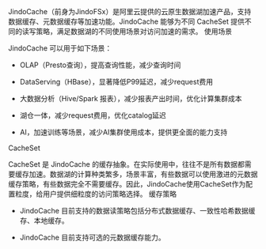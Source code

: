 JindoCache（前身为JindoFSx）是阿里云提供的云原生数据湖加速产品，支持数据缓存、元数据缓存等加速功能。JindoCache 能够为不同 CacheSet 提供不同的读写策略，满足数据湖的不同使用场景对访问加速的需求。
使用场景

JindoCache 可以用于如下场景：

- OLAP（Presto查询），提高查询性能，减少查询时间

- DataServing（HBase），显著降低P99延迟，减少request费用

- 大数据分析（Hive/Spark 报表），减少报表产出时间，优化计算集群成本

- 湖仓一体，减少request费用，优化catalog延迟

- AI，加速训练等场景，减少AI集群使用成本，提供更全面的能力支持

CacheSet

CacheSet 是 JindoCache 的缓存抽象。在实际使用中，往往不是所有数据都需要缓存加速。数据湖的计算种类繁多，场景丰富，有些数据可以使用激进的元数据缓存策略，有些数据完全不需要缓存。因此，JindoCache使用CacheSet作为配置粒度，给用户提供细粒度的访问策略选择。
缓存策略

- JindoCache 目前支持的数据读策略包括分布式数据缓存、一致性哈希数据缓存、本地缓存。

- JindoCache 目前支持可选的元数据缓存能力。